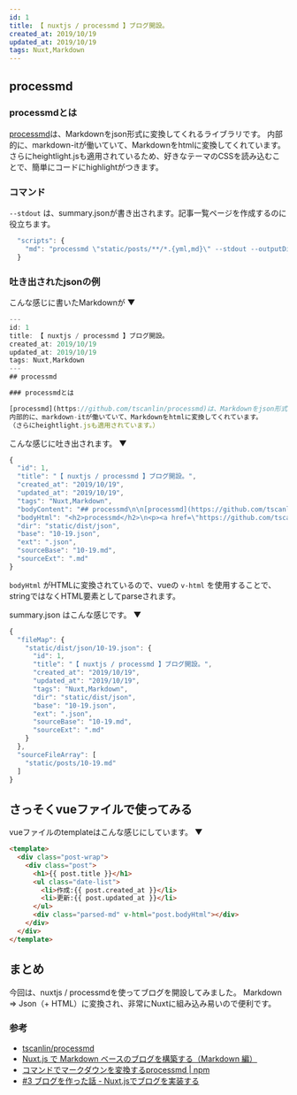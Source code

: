 ```yaml
---
id: 1
title: 【 nuxtjs / processmd 】ブログ開設。
created_at: 2019/10/19
updated_at: 2019/10/19
tags: Nuxt,Markdown
---
```

## processmd

### processmdとは

[processmd](https://github.com/tscanlin/processmd)は、Markdownをjson形式に変換してくれるライブラリです。
内部的に、markdown-itが働いていて、Markdownをhtmlに変換してくれています。
さらにheightlight.jsも適用されているため、好きなテーマのCSSを読み込むことで、簡単にコードにhighlightがつきます。

### コマンド

`--stdout` は、summary.jsonが書き出されます。記事一覧ページを作成するのに役立ちます。

```javascript
  "scripts": {
    "md": "processmd \"static/posts/**/*.{yml,md}\" --stdout --outputDir static/dist/json/ > static/dist/summary/summary.json"
  }
```

### 吐き出されたjsonの例

こんな感じに書いたMarkdownが ▼

```javascript
---
id: 1
title: 【 nuxtjs / processmd 】ブログ開設。
created_at: 2019/10/19
updated_at: 2019/10/19
tags: Nuxt,Markdown
---
## processmd

### processmdとは

[processmd](https://github.com/tscanlin/processmd)は、Markdownをjson形式に変換してくれるライブラリです。
内部的に、markdown-itが働いていて、Markdownをhtmlに変換してくれています。
（さらにheightlight.jsも適用されています。）
```

こんな感じに吐き出されます。 ▼

```javascript
{
  "id": 1,
  "title": "【 nuxtjs / processmd 】ブログ開設。",
  "created_at": "2019/10/19",
  "updated_at": "2019/10/19",
  "tags": "Nuxt,Markdown",
  "bodyContent": "## processmd\n\n[processmd](https://github.com/tscanlin/processmd)は、Markdownをjson形式に変換してくれるライブラリです。\n内部的に、markdown-itが働いていて、Markdownをhtmlに変換してくれています。\n（さらにheightlight.jsも適用されています。）\n\n吐き出されたjsonの例\n```",
  "bodyHtml": "<h2>processmd</h2>\n<p><a href=\"https://github.com/tscanlin/processmd\">processmd</a>は、Markdownをjson形式に変換してくれるライブラリです。\n内部的に、markdown-itが働いていて、Markdownをhtmlに変換してくれています。\n（さらにheightlight.jsも適用されています。）</p>\n<p>吐き出されたjsonの例</p>\n<pre><code></code></pre>\n",
  "dir": "static/dist/json",
  "base": "10-19.json",
  "ext": ".json",
  "sourceBase": "10-19.md",
  "sourceExt": ".md"
}
```

`bodyHtml` がHTMLに変換されているので、vueの `v-html` を使用することで、stringではなくHTML要素としてparseされます。

summary.json はこんな感じです。 ▼

```javascript
{
  "fileMap": {
    "static/dist/json/10-19.json": {
      "id": 1,
      "title": "【 nuxtjs / processmd 】ブログ開設。",
      "created_at": "2019/10/19",
      "updated_at": "2019/10/19",
      "tags": "Nuxt,Markdown",
      "dir": "static/dist/json",
      "base": "10-19.json",
      "ext": ".json",
      "sourceBase": "10-19.md",
      "sourceExt": ".md"
    }
  },
  "sourceFileArray": [
    "static/posts/10-19.md"
  ]
}
```

## さっそくvueファイルで使ってみる

vueファイルのtemplateはこんな感じにしています。 ▼

```HTML
<template>
  <div class="post-wrap">
    <div class="post">
      <h1>{{ post.title }}</h1>
      <ul class="date-list">
        <li>作成:{{ post.created_at }}</li>
        <li>更新:{{ post.updated_at }}</li>
      </ul>
      <div class="parsed-md" v-html="post.bodyHtml"></div>
    </div>
  </div>
</template>
```

## まとめ

今回は、nuxtjs / processmdを使ってブログを開設してみました。
Markdown => Json（+ HTML）に変換され、非常にNuxtに組み込み易いので便利です。

### 参考

- [tscanlin/processmd](https://github.com/tscanlin/processmd)
- [Nuxt.js で Markdown ベースのブログを構築する（Markdown 編）](https://jmblog.jp/posts/2018-01-17/build-a-blog-with-nuxtjs-and-markdown-1/)
- [コマンドでマークダウンを変換するprocessmd | npm](https://www.suzu6.net/posts/120-npm-procesmd/)
- [#3 ブログを作った話 - Nuxt.jsでブログを実装する](https://sumii.io/posts/sumii-io-build-history-3/)